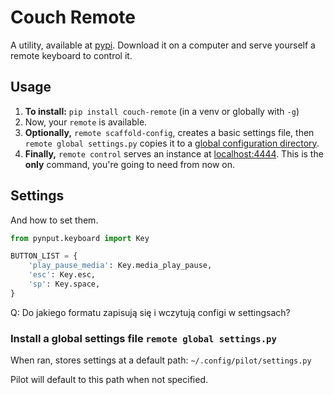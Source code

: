 # Couch Remote

A utility, available at [pypi](#). Download it on a computer and serve yourself a remote keyboard to control it.

## Usage

1. **To install:** `pip install couch-remote` (in a venv or globally with `-g`)
2. Now, your `remote` is available.
3. **Optionally,** `remote scaffold-config`, creates a basic settings file, then `remote global settings.py` copies it to a [global configuration directory](#install-a-global-settings-file-pilot-global-settingspy).
4.  **Finally,** `remote control` serves an instance at [localhost:4444](http://localhost:4444). This is the **only** command, you're going to need from now on.

## Settings

And how to set them.

```python
from pynput.keyboard import Key

BUTTON_LIST = {
    'play_pause_media': Key.media_play_pause,
    'esc': Key.esc,
    'sp': Key.space,
}
```

Q: Do jakiego formatu zapisują się i wczytują configi w settingsach?


### Install a global settings file `remote global settings.py `

When ran, stores settings at a default path: `~/.config/pilot/settings.py`

Pilot will default to this path when not specified.
